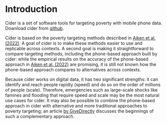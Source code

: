 # Introduction

Cider is a set of software tools for targeting poverty with mobile phone data. Download cider from [github](https://github.com/emilylaiken/cider). 

Cider is based on the poverty targeting methods described in [Aiken et al. (2022)](https://www.nature.com/articles/s41586-022-04484-9). A goal of cider is to make these methods easier to use and replicable across contexts. A second goal is making it straightforward to compare targeting methods, including the phone-based approach built by cider: while the empirical results on the accuracy of the phone-based approach in [Aiken et al. (2022)](https://www.nature.com/articles/s41586-022-04484-9) are promising, it is still not known how the phone-based approach compares to alternatives across contexts. 

Because cider works on digital data, it has two significant strengths: it can identify and reach people rapidly (speed) and do so on the order of millions of people (scale). Therefore, emergencies such as large-scale shocks like famines and flooding that require speed and scale may be the most natural use cases for cider. It may also be possible to combine the phone-based approach in cider with alternative and more traditional approaches to poverty targeting; an article [by GiveDirectly](https://medium.com/center-for-effective-global-action/how-precision-aid-and-machine-learning-based-targeting-can-complement-existing-social-protection-de3bc3211fd2) discusses the beginnings of such a complementary approach. 
